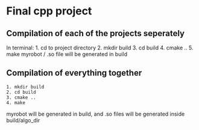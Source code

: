 # Final cpp project
## Compilation of each of the projects seperately
In terminal:
	1. cd to project directory
	2. mkdir build
	3. cd build
	4. cmake ..
	5. make
myrobot / .so file will be generated in build
## Compilation of everything together
	1. mkdir build
	2. cd build
	3. cmake ..
	4. make
myrobot will be generated in build, and .so files will be generated inside build/algo_dir